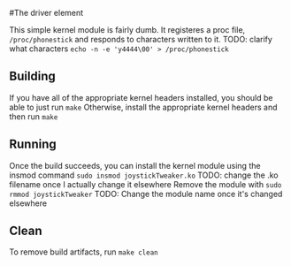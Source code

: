 #The driver element

This simple kernel module is fairly dumb. It registeres a proc file, `/proc/phonestick` 
and responds to characters written to it. 
TODO: clarify what characters `echo -n -e 'y4444\00' > /proc/phonestick`

## Building
If you have all of the appropriate kernel headers installed, you should be able to just
run 
`make`
Otherwise, install the appropriate kernel headers and then run `make`

## Running
Once the build succeeds, you can install the kernel module using the insmod command
`sudo insmod joystickTweaker.ko`
TODO: change the .ko filename once I actually change it elsewhere
Remove the module with 
`sudo rmmod joystickTweaker`
TODO: Change the module name once it's changed elsewhere



## Clean
To remove build artifacts, run 
`make clean`


